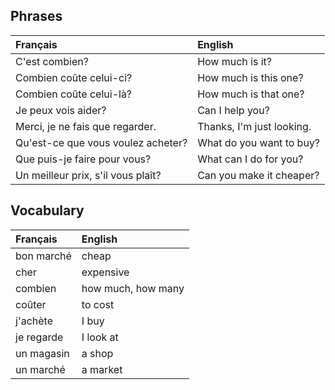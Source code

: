 ## Phrases

| **Français**                       | **English**               |
|:-----------------------------------|:--------------------------|
| C'est combien?                     | How much is it?           |
| Combien coûte celui-ci?            | How much is this one?     |
| Combien coûte celui-là?            | How much is that one?     |
| Je peux vois aider?                | Can I help you?           |
| Merci, je ne fais que regarder.    | Thanks, I'm just looking. |
| Qu'est-ce que vous voulez acheter? | What do you want to buy?  |
| Que puis-je faire pour vous?       | What can I do for you?    |
| Un meilleur prix, s'il vous plaît? | Can you make it cheaper?  |

## Vocabulary

| **Français**   | **English**        |
|:---------------|:-------------------|
| bon marché     | cheap              |
| cher           | expensive          |
| combien        | how much, how many |
| coûter         | to cost            |
| j'achète       | I buy              |
| je regarde     | I look at          |
| un magasin     | a shop             |
| un marché      | a market           |